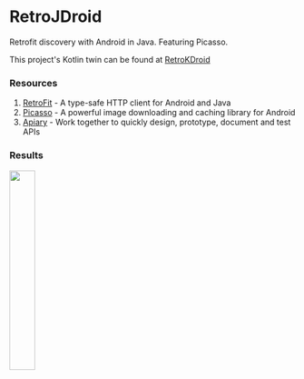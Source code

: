 # RetroJDroid
Retrofit discovery with Android in Java. Featuring Picasso.

This project's Kotlin twin can be found at [RetroKDroid](https://github.com/agarner101/RetroKDroid)

### Resources
1. [RetroFit](http://square.github.io/retrofit/) - A type-safe HTTP client for Android and Java
2. [Picasso](http://square.github.io/picasso/) - A powerful image downloading and caching library for Android
3. [Apiary](apiary.io) - Work together to quickly design, prototype, document and test APIs

### Results
<img src="https://i.imgur.com/Rb2jyjG.png" width="30%"/>
